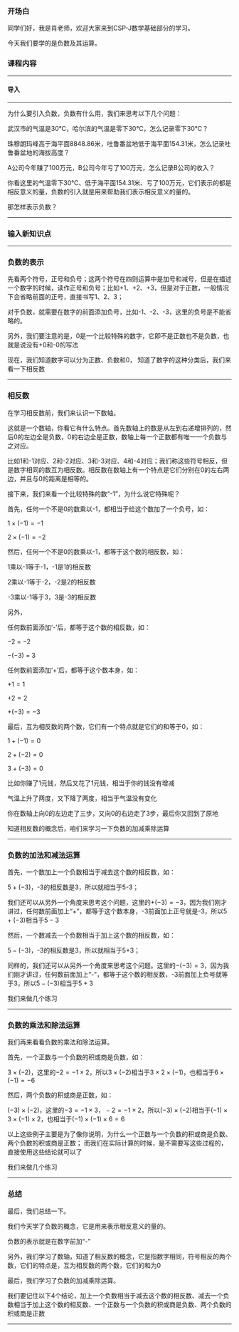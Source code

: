 ### 开场白

同学们好，我是肖老师，欢迎大家来到CSP-J数学基础部分的学习。

今天我们要学的是负数及其运算。



### 课程内容

---

#### 导入

---

为什么要引入负数，负数有什么用，我们来思考以下几个问题：

武汉市的气温是30℃，哈尔滨的气温是零下30℃，怎么记录零下30℃？

珠穆朗玛峰高于海平面8848.86米，吐鲁番盆地低于海平面154.31米，怎么记录吐鲁番盆地的海拔高度？

A公司今年赚了100万元，B公司今年亏了100万元，怎么记录B公司的收入？

你看这里的气温零下30℃、低于海平面154.31米、亏了100万元，它们表示的都是相反意义的量，负数的引入就是用来帮助我们表示相反意义的量的。

那怎样表示负数？

---

### 输入新知识点

---

### 负数的表示

先看两个符号，正号和负号；这两个符号在四则运算中是加号和减号，但是在描述一个数字的时候，读作正号和负号；比如+1、+2、+3，但是对于正数，一般情况下会省略前面的正号，直接书写1、2、3；

对于负数，就需要在数字的前面添加负号，比如-1、-2、-3，这里的负号是不能省略的。

另外，我们要注意的是，0是一个比较特殊的数字，它即不是正数也不是负数，也就是说没有+0和-0的写法

 现在，我们知道数字可以分为正数、负数和0， 知道了数字的这种分类后，我们来看一下相反数

---

### 相反数

在学习相反数前，我们来认识一下数轴。

这就是一个数轴，你看它有什么特点。首先数轴上的数是从左到右递增排列的，然后0的左边全是负数，0的右边全是正数，数轴上每一个正数都有唯一一个负数与之对应。

比如1和-1对应、2和-2对应、3和-3对应、4和-4对应；我们称这些符号相反，但是数字相同的数互为相反数。相反数在数轴上有一个特点是它们分别在0的左右两边，并且与0的距离是相等的。

接下来，我们来看一个比较特殊的数“-1”，为什么说它特殊呢？

首先，任何一个不是0的数乘以-1，都相当于给这个数加了一个负号，如：

$1 \times (-1) = -1$

$2 \times (-1) = -2$

然后，任何一个不是0的数乘以-1，都等于这个数的相反数，如：

1乘以-1等于-1，-1是1的相反数

2乘以-1等于-2，-2是2的相反数

-3乘以-1等于3，3是-3的相反数

另外，

任何数前面添加‘-’后，都等于这个数的相反数，如：

$-2$  =  $-2$

$-(-3)$  =  3

任何数前面添加‘+’后，都等于这个数本身，如：

$+1 = 1$

$+2 = 2$

$+(-3) = -3$

最后，互为相反数的两个数，它们有一个特点就是它们的和等于0，如：

$1 + (-1) = 0$

$2 + (-2) = 0$

$3 + (-3) = 0$​ 

比如你赚了1元钱，然后又花了1元钱，相当于你的钱没有增减

气温上升了两度，又下降了两度，相当于气温没有变化

你在数轴上向0的左边走了三步，又向0的右边走了3步，最后你又回到了原地

知道相反数的概念后，咱们来学习一下负数的加减乘除运算

---

### 负数的加法和减法运算

首先，一个数加上一个负数相当于减去这个数的相反数，如：

$5 + (-3)$，-3的相反数是3，所以就相当于5-3；

我们还可以从另外一个角度来思考这个问题，这里的$+(-3) = -3$，因为我们刚才讲过，任何数前面加上“+”，都等于这个数本身，-3前面加上正号就是-3，所以$5 + (-3)$相当于$5 - 3$

然后，一个数减去一个负数相当于加上这个数的相反数，如：

$5 - (-3)$，-3的相反数是3，所以就相当于5+3；

同样的，我们还可以从另外一个角度来思考这个问题。这里的$-(-3) = 3$，因为我们刚才讲过，任何数前面加上“-”，都等于这个数的相反数，-3前面加上负号就等于3，所以$5 - (-3)$相当于$5 + 3$	

我们来做几个练习

---

### 负数的乘法和除法运算

我们再来看看负数的乘法和除法运算。

首先，一个正数与一个负数的积或商是负数，如：

$3 \times (-2)$，这里的$-2 = -1 \times 2$，所以$3 \times (-2)$相当于$3 \times 2 \times (-1)$，也相当于$6 \times (-1) = -6$

然后，两个负数的积或商是正数，如：

$(-3) \times (-2)$，这里的$-3 = -1 \times 3，-2 = -1 \times 2$，所以$(-3) \times (-2)$相当于$(-1) \times 3 \times (-1) \times 2$，也相当于$(-1)\times(-1)\times6 = 6$

以上这些例子主要是为了像你说明，为什么一个正数与一个负数的积或商是负数、两个负数的积或商是正数； 而我们在实际计算的时候，是不需要写这些过程的，直接使用这些结论就可以了

我们来做几个练习

---

### 总结

最后，我们总结一下。

我们今天学了负数的概念，它是用来表示相反意义的量的。

负数的表示就是在数字前加“-”

另外，我们学习了数轴，知道了相反数的概念，它是指数字相同，符号相反的两个数，它们的特点是，互为相反数的两个数，它们的和为0

最后，我们学习了负数的加减乘除运算。

我们要记住以下4个结论，加上一个负数相当于减去这个数的相反数、减去一个负数相当于加上这个数的相反数、一个正数与一个负数的积或商是负数、两个负数的积或商是正数

---